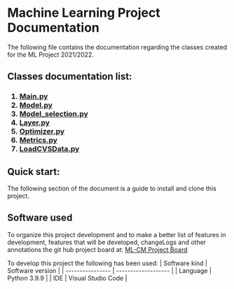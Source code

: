 # Machine Learning Project Documentation
<p>
The following file contains the documentation regarding the classes created for the ML Project 2021/2022.
</p>

<p>
<h2>
Classes documentation list:
</h2>
<h3>

1. [Main.py](\mainDoc.md)
2. [Model.py](\ModelDoc.md)
3. [Model_selection.py](\model_selectionDoc.md)
4. [Layer.py](\layerDoc.md)
5. [Optimizer.py](\optimizerDoc.md)
6. [Metrics.py](\metricsDoc.md)
7. [LoadCVSData.py](\loadCSVDataDoc.md)

</h3>

</p>

<p>
<h2>
 Quick start:
</h2>

The following section of the document is a guide to install and clone this project.


</p>


<p>
<h2>
 Software used
</h2>

To organize this project development and to make a better list of features in development, features that will be developed, changeLogs and other annotations the git hub project board at: [ML-CM Project Board ](https://github.com/Giacomo-Antonioli/Machine_Learning_Project/projects/1)

To develop this project the following has been used:
| Software kind     | Software version     |
| ----------------  | -------------------  | 
| Language          | Python 3.9.9         |
| IDE               | Visual Studio Code   | 
</p>





